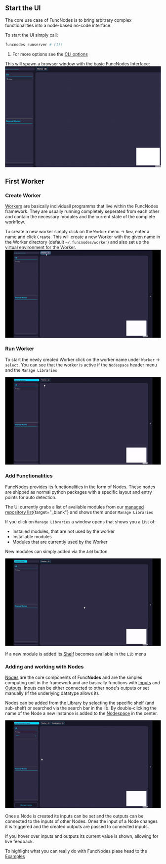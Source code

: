 ## Start the UI

The core use case of FuncNodes is to bring arbitrary complex functionalities into a node-based no-code interface.

To start the UI simply call:

```bash
funcnodes runserver # (1)!
```

1. For more options see the [CLI options](../api/cli.md#runserver)

This will spawn a browser window with the basic FuncNodes Interface:
![UI startup](../ui-guide/react_flow/interface_startup.png)

## First Worker

### Create Worker

[Workers](../components/worker.md) are basically individuall programms that live within the FuncNodes framework.
They are usually running completely seperated from each other and contain the necessary modules and the current state of the complete workflow.

To create a new worker simply click on the `Worker` menu → `New`, enter a name and click `Create`.
This will create a new Worker with the given name in the Worker directory (default `~/.funcnodes/worker`) and also set up the virtual environment for the Worker.
![new worker](../ui-guide/react_flow/new_worker.gif)

### Run Worker

To start the newly created Worker click on the worker name under `Worker` → `select`.
You can see that the worker is active if the `Nodespace` header menu and the `Manage Libraries`

![run worker](../ui-guide/react_flow/run_worker.gif)

### Add Functionalities

FuncNodes provides its functionalities in the form of Nodes. These nodes are shipped as normal python packages with a specific layout and entry points for auto detection.

The UI currently grabs a list of available modules from our [managed repository list](https://github.com/Linkdlab/funcnodes_repositories){target="\_blank"} and shows them under `Manage Libraries`

If you click on `Manage Libraries` a window opens that shows you a List of:

- Installed modules, that are not used by the worker
- Installable modules
- Modules that are currently used by the Worker

New modules can simply added via the `Add` button

![add module](../ui-guide/react_flow/add_module.gif)

If a new module is added its [Shelf](../components/shelf.md) becomes available in the `Lib` menu

### Adding and working with Nodes

[Nodes](../components/node.md) are the core components of Func**Nodes** and are the simples computing unit in the framework and are basically functions with [Inputs](../components/nodeinput.md) and [Outputs](../components/nodeoutput.md).
Inputs can be either connected to other node's outputs or set manually (if the underlying datatype allows it).

Nodes can be added from the Library by selecting the specific shelf (and sub-shelf) or searched via the search bar in the lib.
By double-clicking the name of the Node a new Instance is added to the [Nodespace](../components/nodespace.md) in the center.

![node basics](../ui-guide/react_flow/basic_nodes.gif)

Ones a Node is created its inputs can be set and the outputs can be connected to the inputs of other Nodes.
Ones the input of a Node changes it is triggered and the created outputs are passed to connected inputs.

If you hover over inputs and outputs its current value is shown, allowing for live feedback.

To highlight what you can really do with FuncNodes plase head to the [Examples](../examples/index.md)
